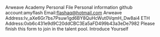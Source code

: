 Arweave Academy Personal File
Personal information
github account:amyflash
Email:flashaq@hotmail.com
Arweave Address:Iv_aXe6Gr7bs7Psuw1gd6BY8QuHcWut0VqmH_Dw8ai4
ETH Address:0xb6c431e9d9C20ddCBC3Ea5aFD499b43a3eDe7982
Please finish this form to join in the talent pool.
Introduce Yourself